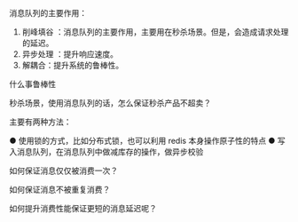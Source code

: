 


消息队列的主要作用：

1. 削峰填谷 ：消息队列的主要作用，主要用在秒杀场景。但是，会造成请求处理的延迟。
2. 异步处理 ：提升响应速度。
3. 解耦合：提升系统的鲁棒性。

什么事鲁棒性



秒杀场景，使用消息队列的话，怎么保证秒杀产品不超卖？

主要有两种方法：

● 使用锁的方式，比如分布式锁，也可以利用 redis 本身操作原子性的特点
● 写入消息队列，在消息队列中做减库存的操作，做异步校验



如何保证消息仅仅被消费一次？

如何保证消息不被重复消费？

如何提升消费性能保证更短的消息延迟呢？